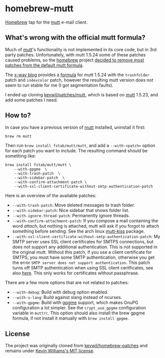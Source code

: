 # homebrew-mutt

[Homebrew](http://brew.sh) tap for the [mutt](http://www.mutt.org) e-mail client.

## What's wrong with the official mutt formula?

Much of [mutt]'s functionality is not implemented in its core code, but in 3rd party patches. Unfortunately, with mutt 1.5.24 some of these patches caused problems, so the [homebrew] project [decided to remove most patches from the default mutt formula].

The [x-way blog] provides a [formula] for mutt 1.5.24 with the `trashfolder` patch and `indexcolor` patch, however the resulting mutt version does not seem to run stable for me (I got segmentation faults).

I ended up cloning [kevwil/patches/mutt], which is based on [mutt] 1.5.23, and add some patches I need.

## How to?

In case you have a previous version of [mutt] installed, uninstall it first:

```bash
brew rm mutt
```

Then run `brew install fstab/mutt/mutt`, and add a `--with-<patch>` option for each patch you want to include. The resulting command should be something like:

```
brew install fstab/mutt/mutt \
    --with-gpgme  \
    --with-trash-patch  \
    --with-sidebar-patch  \
    --with-confirm-attachment-patch \
    --with-ssl-client-certificate-without-smtp-authentication-patch
```

Here is an overview of the available patches:

  * `--with-trash-patch`: Move deleted messages to trash folder.
  * `--with-sidebar-patch`: Nice sidebar that shows folder list.
  * `--with-ignore-thread-patch`: Permanently ignore threads.
  * `--with-confirm-attachment-patch`: If you compose a mail containing the word _attach_, but nothing is attached, mutt will ask if you forgot to attach something before sending. See the arch linux [mutt-kiss] package.
  * `--with-ssl-client-certificate-without-smtp-authentication-patch`: My SMTP server uses SSL client certificates for SMTPS connections, but does not support any additional authentication. This is not supported in the original mutt. Without this patch, if you use a client certificate for SMTPS, you must have some SMTP authentication, otherwise you get the error `SMTP server does not support authentication`. This patch turns off SMTP authentication when using SSL client ceritficates, see also [here]. This only works for certificates without passphrase.

There are a few more options that are not related to patches:

  * `--with-debug`: Build with debug option enabled.
  * `--with-s-lang`: Build against slang instead of ncurses.
  * `--with-gpgme`: Build with [gpgme] support, which makes GnuPG configuration a lot simpler. See the `crypt_use_gpgme` configuration variable in `muttrc`. This option should also install the brew gpgme formula, if not install it manually with `brew install gpgme`.

## License

The project was originally cloned from [kevwil/homebrew-patches] and remains under [Kevin Williams's MIT license].

[Homebrew]: http://brew.sh
[mutt]: http://www.mutt.org
[homebrew]: http://brew.sh
[decided to remove most patches from the default mutt formula]: https://github.com/Homebrew/homebrew/pull/43647
[x-way blog]: https://blog.x-way.org/Linux/2015/09/23/Homebrew-Tap-for-Mutt-1-5-24-with-trash_folder-patch.html
[formula]: https://github.com/x-way/homebrew-mutt
[kevwil/patches/mutt]: https://github.com/kevwil/homebrew-patches
[gpgme]: https://www.gnupg.org/(es)/related_software/gpgme/index.html
[kevwil/homebrew-patches]: https://github.com/kevwil/homebrew-patches
[Kevin Williams's MIT license]: https://github.com/fstab/homebrew-mutt/blob/master/LICENSE
[mutt-kiss]: https://aur.archlinux.org/packages/mutt-kiss/
[here]: https://www.mail-archive.com/mutt-dev@mutt.org/msg08970.html
